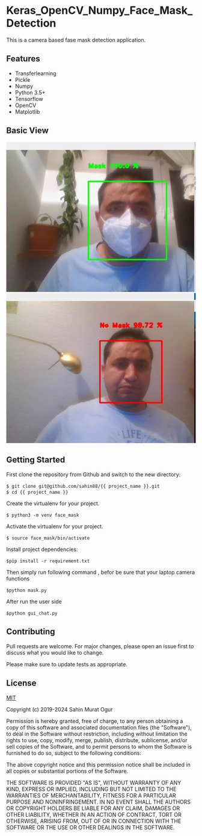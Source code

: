 # Keras_OpenCV_Numpy_Face_Mask_Detection




This is a camera based fase mask detection  application.



## Features
  -  Transferlearning
  -  Pickle
  -  Numpy
  -  Python 3.5+
  -  Tensorflow
  -  OpenCV
  -  Matplotlib

##  Basic View
![alt text](https://github.com/sahin88/Keras_OpenCV_Numpy_Face_Mask_Detection/blob/main/with_mak.png)
![alt text](https://github.com/sahin88/Keras_OpenCV_Numpy_Face_Mask_Detection/blob/main/no_mask.png)



## Getting Started
First clone the repository from Github and switch to the new directory:
```
$ git clone git@github.com/sahin88/{{ project_name }}.git
$ cd {{ project_name }}
```
Create the virtualenv for your project.
```
$ python3 -m venv face_mask

```

Activate the virtualenv for your project.
```
$ source face_mask/bin/activate

```
Install project dependencies:
```
$pip install -r requirement.txt

```

Then simply run following command , befor  be sure that your laptop camera  functions
```
$python mask.py

```
After run the user side
```
$python gui_chat.py

```


## Contributing
Pull requests are welcome. For major changes, please open an issue first to discuss what you would like to change.

Please make sure to update tests as appropriate.

## License
[MIT](https://choosealicense.com/licenses/mit/)

Copyright (c) 2019-2024 Sahin Murat Ogur

Permission is hereby granted, free of charge, to any person obtaining a copy of this software and associated documentation files (the "Software"),
to deal in the Software without restriction, including without limitation the rights to use, copy, modify, merge, publish, distribute, sublicense, and/or sell copies of the Software, and to permit persons to whom the Software is furnished to do so, subject to the following conditions:

The above copyright notice and this permission notice shall be included in all copies or substantial portions of the Software.

THE SOFTWARE IS PROVIDED "AS IS", WITHOUT WARRANTY OF ANY KIND, EXPRESS OR IMPLIED, INCLUDING BUT NOT LIMITED TO THE WARRANTIES OF MERCHANTABILITY, FITNESS FOR A PARTICULAR PURPOSE AND NONINFRINGEMENT. IN NO EVENT SHALL THE AUTHORS OR COPYRIGHT HOLDERS BE LIABLE FOR ANY CLAIM, DAMAGES OR OTHER LIABILITY, 
WHETHER IN AN ACTION OF CONTRACT, TORT OR OTHERWISE, ARISING FROM, OUT OF OR IN CONNECTION WITH THE SOFTWARE OR THE USE OR OTHER DEALINGS IN THE SOFTWARE.
